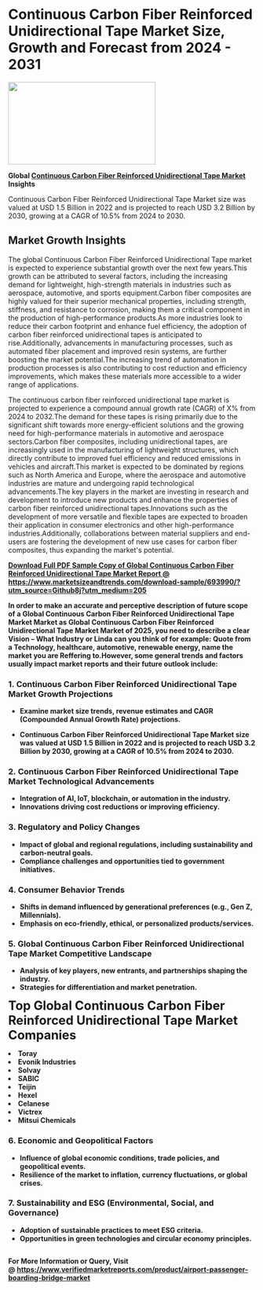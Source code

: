 <H1>Continuous Carbon Fiber Reinforced Unidirectional Tape Market Size, Growth and Forecast from 2024 - 2031</H1><img class="aligncenter size-medium wp-image-584254" src="https://thirdeyenews.in/wp-content/uploads/2024/09/Global-Market-Research-300x168.jpeg" alt="" width="300" height="168" /><p><strong>Global&nbsp;<a href="https://www.marketsizeandtrends.com/download-sample/693990/?utm_source=Github8j?utm_medium=205">Continuous Carbon Fiber Reinforced Unidirectional Tape Market</a> Insights</strong></p><p>Continuous Carbon Fiber Reinforced Unidirectional Tape Market size was valued at USD 1.5 Billion in 2022 and is projected to reach USD 3.2 Billion by 2030, growing at a CAGR of 10.5% from 2024 to 2030.</p><p><h2>Market Growth Insights</h2> <p>The global Continuous Carbon Fiber Reinforced Unidirectional Tape market is expected to experience substantial growth over the next few years.This growth can be attributed to several factors, including the increasing demand for lightweight, high-strength materials in industries such as aerospace, automotive, and sports equipment.Carbon fiber composites are highly valued for their superior mechanical properties, including strength, stiffness, and resistance to corrosion, making them a critical component in the production of high-performance products.As more industries look to reduce their carbon footprint and enhance fuel efficiency, the adoption of carbon fiber reinforced unidirectional tapes is anticipated to rise.Additionally, advancements in manufacturing processes, such as automated fiber placement and improved resin systems, are further boosting the market potential.The increasing trend of automation in production processes is also contributing to cost reduction and efficiency improvements, which makes these materials more accessible to a wider range of applications.</p> <p><strong><a href="#"></a></strong></p> <p>The continuous carbon fiber reinforced unidirectional tape market is projected to experience a compound annual growth rate (CAGR) of X% from 2024 to 2032.The demand for these tapes is rising primarily due to the significant shift towards more energy-efficient solutions and the growing need for high-performance materials in automotive and aerospace sectors.Carbon fiber composites, including unidirectional tapes, are increasingly used in the manufacturing of lightweight structures, which directly contribute to improved fuel efficiency and reduced emissions in vehicles and aircraft.This market is expected to be dominated by regions such as North America and Europe, where the aerospace and automotive industries are mature and undergoing rapid technological advancements.The key players in the market are investing in research and development to introduce new products and enhance the properties of carbon fiber reinforced unidirectional tapes.Innovations such as the development of more versatile and flexible tapes are expected to broaden their application in consumer electronics and other high-performance industries.Additionally, collaborations between material suppliers and end-users are fostering the development of new use cases for carbon fiber composites, thus expanding the market's potential.</p> <p><strong><a href="#"></p><p><span class=""><strong>Download Full PDF Sample Copy of Global Continuous Carbon Fiber Reinforced Unidirectional Tape Market Report</strong> @ <a href="https://www.marketsizeandtrends.com/download-sample/693990/?utm_source=Github8j?utm_medium=205" target="_blank">https://www.marketsizeandtrends.com/download-sample/693990/?utm_source=Github8j?utm_medium=205</a></span></p><p>In order to make an accurate and perceptive description of future scope of a Global&nbsp;Continuous Carbon Fiber Reinforced Unidirectional Tape Market Market as Global&nbsp;Continuous Carbon Fiber Reinforced Unidirectional Tape Market Market of 2025, you need to describe a clear Vision &ndash; What Industry or Linda can you think of for example: Quote from a Technology, healthcare, automotive, renewable energy, name the market you are Reffering to.However, some general trends and factors usually impact market reports and their future outlook include:</p><h3>1.&nbsp;<strong>Continuous Carbon Fiber Reinforced Unidirectional Tape Market Growth Projections</strong></h3><ul><li>Examine market size trends, revenue estimates and CAGR (Compounded Annual Growth Rate) projections.</li><li><p>Continuous Carbon Fiber Reinforced Unidirectional Tape Market size was valued at USD 1.5 Billion in 2022 and is projected to reach USD 3.2 Billion by 2030, growing at a CAGR of 10.5% from 2024 to 2030.</p></li></ul><h3>2.&nbsp;<strong>Continuous Carbon Fiber Reinforced Unidirectional Tape Market Technological Advancements</strong></h3><ul><li>Integration of AI, IoT, blockchain, or automation in the industry.</li><li>Innovations driving cost reductions or improving efficiency.</li></ul><h3>3.&nbsp;<strong>Regulatory and Policy Changes</strong></h3><ul><li>Impact of global and regional regulations, including sustainability and carbon-neutral goals.</li><li>Compliance challenges and opportunities tied to government initiatives.</li></ul><h3>4.&nbsp;<strong>Consumer Behavior Trends</strong></h3><ul><li>Shifts in demand influenced by generational preferences (e.g., Gen Z, Millennials).</li><li>Emphasis on eco-friendly, ethical, or personalized products/services.</li></ul><h3>5.&nbsp;<strong>Global Continuous Carbon Fiber Reinforced Unidirectional Tape Market Competitive Landscape</strong></h3><ul><li>Analysis of key players, new entrants, and partnerships shaping the industry.</li><li>Strategies for differentiation and market penetration.</li></ul><p data-pm-slice="1 1 []"><span style="color: inherit; font-family: inherit; font-size: 25px;">Top Global Continuous Carbon Fiber Reinforced Unidirectional Tape Market Companies</span></p><div class="" data-test-id=""><p><li>Toray</li><li> Evonik Industries</li><li> Solvay</li><li> SABIC</li><li> Teijin</li><li> Hexel</li><li> Celanese</li><li> Victrex</li><li> Mitsui Chemicals</li></p></div><h3>6.&nbsp;<strong>Economic and Geopolitical Factors</strong></h3><ul><li>Influence of global economic conditions, trade policies, and geopolitical events.</li><li>Resilience of the market to inflation, currency fluctuations, or global crises.</li></ul><h3>7.&nbsp;<strong>Sustainability and ESG (Environmental, Social, and Governance)</strong></h3><ul><li>Adoption of sustainable practices to meet ESG criteria.</li><li>Opportunities in green technologies and circular economy principles.</li></ul><h2><strong style="font-size: 14px;">For More Information or Query, Visit @&nbsp;</strong><a style="background-color: #ffffff; font-size: 14px;" href="https://www.marketsizeandtrends.com/report/continuous-carbon-fiber-reinforced-unidirectional-tape-market/" target="_blank">https://www.verifiedmarketreports.com/product/airport-passenger-boarding-bridge-market</a></h2>